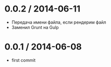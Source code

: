 # 0.0.2 / 2014-06-11

* Передача имени файла, если рендерим файл
* Заменил Grunt на Gulp


# 0.0.1 / 2014-06-08

* first commit